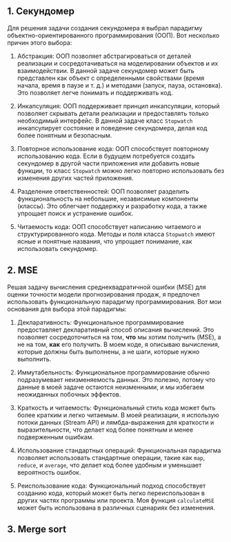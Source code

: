 ## 1. Секундомер

Для решения задачи создания секундомера я выбрал парадигму объектно-ориентированного программирования (ООП). Вот несколько причин этого выбора:

1. Абстракция: ООП позволяет абстрагироваться от деталей реализации и сосредотачиваться на моделировании объектов и их взаимодействии. В данной задаче секундомер может быть представлен как объект с определенными свойствами (время начала, время в паузе и т. д.) и методами (запуск, пауза, остановка). Это позволяет легче понимать и поддерживать код.

2. Инкапсуляция: ООП поддерживает принцип инкапсуляции, который позволяет скрывать детали реализации и предоставлять только необходимый интерфейс. В данной задаче класс `Stopwatch` инкапсулирует состояние и поведение секундомера, делая код более понятным и безопасным.

3. Повторное использование кода: ООП способствует повторному использованию кода. Если в будущем потребуется создать секундомер в другой части приложения или добавить новые функции, то класс `Stopwatch` можно легко повторно использовать без изменения других частей приложения.

4. Разделение ответственностей: ООП позволяет разделить функциональность на небольшие, независимые компоненты (классы). Это облегчает поддержку и разработку кода, а также упрощает поиск и устранение ошибок.

5. Читаемость кода: ООП способствует написанию читаемого и структурированного кода. Методы и поля класса `Stopwatch` имеют ясные и понятные названия, что упрощает понимание, как использовать секундомер.

## 2. MSE

Решая задачу вычисления среднеквадратичной ошибки (MSE) для оценки точности модели прогнозирования продаж, я предпочел использовать функциональную парадигму программирования. Вот мои основания для выбора этой парадигмы:

1. Декларативность: Функциональное программирование предоставляет декларативный способ описания вычислений. Это позволяет сосредоточиться на том, **что** мы хотим получить (MSE), а не на том, **как** его получить. В моем коде, я описываю вычисления, которые должны быть выполнены, а не шаги, которые нужно выполнить.

2. Иммутабельность: Функциональное программирование обычно подразумевает неизменяемость данных. Это полезно, потому что данные в моей задаче остаются неизменными, и мы избегаем неожиданных побочных эффектов.

3. Краткость и читаемость: Функциональный стиль кода может быть более кратким и легко читаемым. В моей реализации, я использую потоки данных (Stream API) и лямбда-выражения для краткости и выразительности, что делает код более понятным и менее подверженным ошибкам.

4. Использование стандартных операций: Функциональная парадигма позволяет использовать стандартные операции, такие как `map`, `reduce`, и `average`, что делает код более удобным и уменьшает вероятность ошибок.

5. Реиспользование кода: Функциональный подход способствует созданию кода, который может быть легко переиспользован в других частях программы или проекта. Моя функция `calculateMSE` может быть использована в различных сценариях без изменения.

## 3. Merge sort


